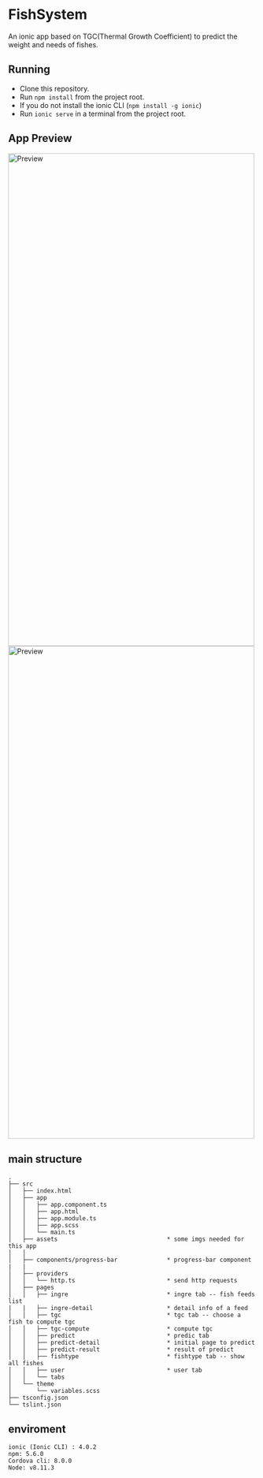 # FishSystem
An ionic app based on TGC(Thermal Growth Coefficient) to predict the weight and needs of fishes. 

 ## Running
 * Clone this repository.
 * Run `npm install` from the project root.
 * If you do not install the ionic CLI (`npm install -g ionic`)
 * Run `ionic serve` in a terminal from the project root.
 
  ## App Preview
 <img src="https://raw.githubusercontent.com/wiki/limitlessWind/FishSystem/fish-predict.jpg" alt="Preview" height="1000px" width="500px">
 <img src="https://raw.githubusercontent.com/wiki/limitlessWind/FishSystem/fishtype.jpg" alt="Preview" height="1000px" width="500px">
 
 ## main structure
 ```
 .
 ├── src
 │   ├── index.html
 │   ├── app
 │   │   ├── app.component.ts
 │   │   ├── app.html
 │   │   ├── app.module.ts
 │   │   ├── app.scss
 │   │   └── main.ts
 │   ├── assets                               * some imgs needed for this app
 │   │   
 │   ├── components/progress-bar              * progress-bar component
 |   |
 │   ├── providers
 │   │   └── http.ts                          * send http requests
 │   ├── pages
 │   │   ├── ingre                            * ingre tab -- fish feeds list
 |   |   ├── ingre-detail                     * detail info of a feed
 │   │   ├── tgc                              * tgc tab -- choose a fish to compute tgc
 │   │   ├── tgc-compute                      * compute tgc
 │   │   ├── predict                          * predic tab
 │   │   ├── predict-detail                   * initial page to predict
 │   │   ├── predict-result                   * result of predict
 │   │   ├── fishtype                         * fishtype tab -- show all fishes
 │   │   ├── user                             * user tab
 │   │   └── tabs
 │   └── theme
 │       └── variables.scss
 ├── tsconfig.json
 └── tslint.json
 ```
 
 ## enviroment
 ```
 ionic (Ionic CLI) : 4.0.2
 npm: 5.6.0
 Cordova cli: 8.0.0
 Node: v8.11.3
 ```
